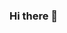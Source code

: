 ### Hi there 👋

<!--
**divyanka-kapoor/divyanka-kapoor** is a ✨ _special_ ✨ repository because its `README.md` (this file) appears on your GitHub profile.

Here are some ideas to get you started:
{
CHECK BOOTSTRAPMADE.COM
https://github.com/abhisheknaiidu/awesome-github-profile-readme
}
- 🔭 I’m currently working on ...
- 🌱 I’m currently learning ...
- 👯 I’m looking to collaborate on ...
- 🤔 I’m looking for help with ...
- 💬 Ask me about ...
- 📫 How to reach me: ...
- 😄 Pronouns: ...
- ⚡ Fun fact: ...
-->
